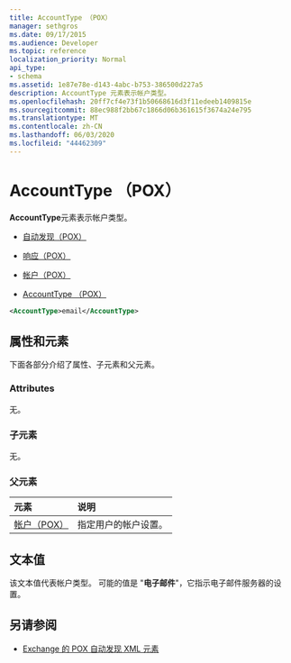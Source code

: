 ```yaml
---
title: AccountType （POX）
manager: sethgros
ms.date: 09/17/2015
ms.audience: Developer
ms.topic: reference
localization_priority: Normal
api_type:
- schema
ms.assetid: 1e87e78e-d143-4abc-b753-386500d227a5
description: AccountType 元素表示帐户类型。
ms.openlocfilehash: 20ff7cf4e73f1b50668616d3f11edeeb1409815e
ms.sourcegitcommit: 88ec988f2bb67c1866d06b361615f3674a24e795
ms.translationtype: MT
ms.contentlocale: zh-CN
ms.lasthandoff: 06/03/2020
ms.locfileid: "44462309"
---
```

# <a name="accounttype-pox"></a>AccountType （POX）

**AccountType**元素表示帐户类型。 
  
- [自动发现（POX）](autodiscover-pox.md)
  
- [响应（POX）](response-pox.md)
  
- [帐户（POX）](account-pox.md)
  
- [AccountType （POX）](accounttype-pox.md)
  
```xml
<AccountType>email</AccountType>
```

## <a name="attributes-and-elements"></a>属性和元素

下面各部分介绍了属性、子元素和父元素。
  
### <a name="attributes"></a>Attributes

无。
  
### <a name="child-elements"></a>子元素

无。
  
### <a name="parent-elements"></a>父元素

|**元素**|**说明**|
|:-----|:-----|
|[帐户（POX）](account-pox.md) <br/> |指定用户的帐户设置。  <br/> |
   
## <a name="text-value"></a>文本值

该文本值代表帐户类型。 可能的值是 "**电子邮件**"，它指示电子邮件服务器的设置。 
  
## <a name="see-also"></a>另请参阅

- [Exchange 的 POX 自动发现 XML 元素](pox-autodiscover-xml-elements-for-exchange.md)

